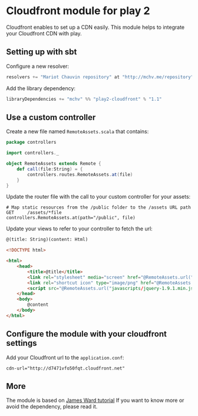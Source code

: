 # Cloudfront module for play 2

Cloudfront enables to set up a CDN easily. This module helps to integrate your Cloudfront CDN with play.

## Setting up with sbt

Configure a new resolver:

```scala
resolvers += "Mariot Chauvin repository" at "http://mchv.me/repository"
```

Add the library dependency:

```scala
libraryDependencies += "mchv" %% "play2-cloudfront" % "1.1"
```

## Use a custom controller

Create a new file named `RemoteAssets.scala` that contains:

```scala
package controllers

import controllers._

object RemoteAssets extends Remote {
    def call(file:String) = {
        controllers.routes.RemoteAssets.at(file)
    }
}
```

Update the router file with the call to your custom controller for your assets:

```properties
# Map static resources from the /public folder to the /assets URL path
GET     /assets/*file               controllers.RemoteAssets.at(path="/public", file)
```

Update your views to refer to your controller to fetch the url:

```html
@(title: String)(content: Html)

<!DOCTYPE html>

<html>
    <head>
        <title>@title</title>
        <link rel="stylesheet" media="screen" href="@RemoteAssets.url("stylesheets/main.css")">
        <link rel="shortcut icon" type="image/png" href="@RemoteAssets.url("images/favicon.png")">
        <script src="@RemoteAssets.url("javascripts/jquery-1.9.1.min.js")" type="text/javascript"></script>
    </head>
    <body>
        @content
    </body>
</html>
```


## Configure the module with your cloudfront settings

Add your Cloudfront url to the `application.conf`:

```properties
cdn-url="http://d7471vfo50fqt.cloudfront.net"
```

## More

The module is based on [James Ward tutorial](http://www.jamesward.com/2012/08/08/edge-caching-with-play2-heroku-cloudfront)
If you want to know more or avoid the dependency, please read it.
